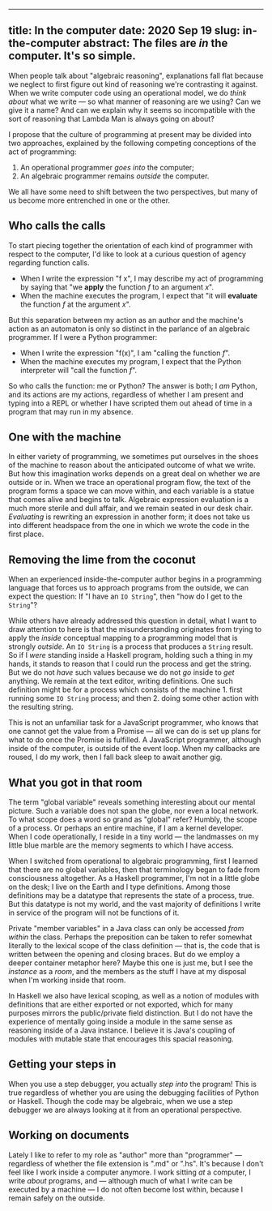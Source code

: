 --------------------------------------------------------------------------------
title:    In the computer
date:     2020 Sep 19
slug:     in-the-computer
abstract: The files are *in* the computer. It's so simple.
--------------------------------------------------------------------------------

When people talk about "algebraic reasoning", explanations fall flat because we neglect to first figure out kind of reasoning we're contrasting it against. When we write computer code using an operational model, we do *think about* what we write — so what manner of reasoning are we using? Can we give it a name? And can we explain why it seems so incompatible with the sort of reasoning that Lambda Man is always going on about?

I propose that the culture of programming at present may be divided into two approaches, explained by the following competing conceptions of the act of programming:

  1. An operational programmer *goes into* the computer;
  2. An algebraic programmer remains *outside* the computer.

We all have some need to shift between the two perspectives, but many of us become more entrenched in one or the other.

## Who calls the calls

To start piecing together the orientation of each kind of programmer with respect to the computer, I'd like to look at a curious question of agency regarding function calls.

  - When I write the expression "f x", I may describe my act of programming by saying that "we **apply** the function *f* to an argument *x*".
  - When the machine executes the program, I expect that "it will **evaluate** the function *f* at the argument *x*".

But this separation between my action as an author and the machine's action as an automaton is only so distinct in the parlance of an algebraic programmer. If I were a Python programmer:

  - When I write the expression "f(x)", I am "calling the function *f*".
  - When the machine executes my program, I expect that the Python interpreter will "call the function *f*".

So who calls the function: me or Python? The answer is both; I *am* Python, and its actions are my actions, regardless of whether I am present and typing into a REPL or whether I have scripted them out ahead of time in a program that may run in my absence.

## One with the machine

In either variety of programming, we sometimes put ourselves in the shoes of the machine to reason about the anticipated outcome of what we write. But how this imagination works depends on a great deal on whether we are outside or in. When we trace an operational program flow, the text of the program forms a space we can move within, and each variable is a statue that comes alive and begins to talk. Algebraic expression evaluation is a much more sterile and dull affair, and we remain seated in our desk chair. *Evaluating* is rewriting an expression in another form; it does not take us into different headspace from the one in which we wrote the code in the first place.

## Removing the lime from the coconut

When an experienced inside-the-computer author begins in a programming language that forces us to approach programs from the outside, we can expect the question: If "I have an `IO String`", then "how do I get to the `String`"?

While others have already addressed this question in detail, what I want to draw attention to here is that the misunderstanding originates from trying to apply the *inside* conceptual mapping to a programming model that is strongly *outside*. An `IO String` is a process that produces a `String` result. So if I *were* standing inside a Haskell program, holding such a thing in my hands, it stands to reason that I could run the process and get the string. But we do not *have* such values because we do not *go* inside to *get* anything. We remain at the text editor, writing definitions. One such definition might be for a process which consists of the machine 1. first running some `IO String` process; and then 2. doing some other action with the resulting string.

This is not an unfamiliar task for a JavaScript programmer, who knows that one cannot get the value from a Promise — all we can do is set up plans for what to do once the Promise is fulfilled. A JavaScript programmer, although inside of the computer, is outside of the event loop. When my callbacks are roused, I do my work, then I fall back sleep to await another gig.

## What you got in that room

The term "global variable" reveals something interesting about our mental picture. Such a variable does not span the globe, nor even a local network. To what scope does a word so grand as "global" refer? Humbly, the scope of a process. Or perhaps an entire machine, if I am a kernel developer. When I code operationally, I reside in a tiny world — the landmasses on my little blue marble are the memory segments to which I have access.

When I switched from operational to algebraic programming, first I learned that there are no global variables, then that terminology began to fade from consciousness altogether. As a Haskell programmer, I'm not in a little globe on the desk; I live on the Earth and I type definitions. Among those definitions may be a datatype that represents the state of a process, true. But this datatype is not my world, and the vast majority of definitions I write in service of the program will not be functions of it.

Private "member variables" in a Java class can only be accessed *from within* the class. Perhaps the preposition can be taken to refer somewhat literally to the lexical scope of the class definition — that is, the code that is written between the opening and closing braces. But do we employ a deeper container metaphor here? Maybe this one is just me, but I see the *instance* as a *room*, and the members as the stuff I have at my disposal when I'm working inside that room.

In Haskell we also have lexical scoping, as well as a notion of modules with definitions that are either exported or not exported, which for many purposes mirrors the public/private field distinction. But I do not have the experience of mentally going inside a module in the same sense as reasoning inside of a Java instance. I believe it is Java's coupling of modules with mutable state that encourages this spacial reasoning.

## Getting your steps in

When you use a step debugger, you actually *step into* the program! This is true regardless of whether you are using the debugging facilities of Python or Haskell. Though the code may be algebraic, when we use a step debugger we are always looking at it from an operational perspective.

## Working on documents

Lately I like to refer to my role as "author" more than "programmer" — regardless of whether the file extension is ".md" or ".hs". It's because I don't feel like I work inside a computer anymore. I work sitting *at* a computer, I write *about* programs, and — although much of what I write can be executed by a machine — I do not often become lost within, because I remain safely on the outside.
